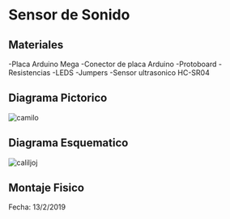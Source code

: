 # Sensor de Sonido

## Materiales
-Placa Arduino Mega
-Conector de placa Arduino
-Protoboard
-Resistencias
-LEDS
-Jumpers
-Sensor ultrasonico HC-SR04

## Diagrama Pictorico
![camilo](https://user-images.githubusercontent.com/47116861/52743416-fb14d080-2fa7-11e9-8510-e2cad729f4c7.png)

## Diagrama Esquematico
![caliljoj](https://user-images.githubusercontent.com/47116861/52743408-f7814980-2fa7-11e9-8249-6a652f3a683c.png)

## Montaje Fisico 



Fecha: 13/2/2019

